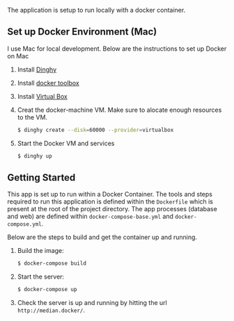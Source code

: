 The application is setup to run locally with a docker container.

## Set up Docker Environment (Mac)
I use Mac for local development. Below are the instructions to set up
Docker on Mac

1. Install [Dinghy](https://github.com/codekitchen/dinghy)

2. Install [docker toolbox](https://www.docker.com/products/docker-toolbox)

3. Install [Virtual Box](https://www.virtualbox.org/wiki/Downloads)

4. Creat the docker-machine VM. Make sure to alocate enough resources to the VM.

    ``` bash
    $ dinghy create --disk=60000 --provider=virtualbox
    ```

5. Start the Docker VM and services

    ``` bash
    $ dinghy up
    ```

## Getting Started
This app is set up to run within a Docker Container.
The tools and steps required to run this application is defined within the
`Dockerfile` which is present at the root of the project directory.
The app processes (database and web) are defined within `docker-compose-base.yml` and `docker-compose.yml`.

Below are the steps to build and get the container up and running.


1. Build the image:

    ``` bash
    $ docker-compose build
    ```

2. Start the server:

    ``` bash
    $ docker-compose up
    ```

3. Check the server is up and running by hitting the url `http://median.docker/`.
